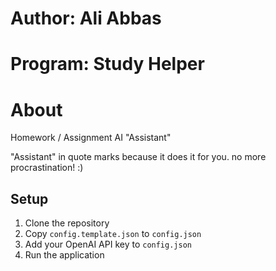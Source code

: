 # Author: Ali Abbas

# Program: Study Helper

# About
 Homework / Assignment AI "Assistant"
 
"Assistant" in quote marks because it does it for you. no more procrastination! :)

## Setup
1. Clone the repository
2. Copy `config.template.json` to `config.json`
3. Add your OpenAI API key to `config.json`
4. Run the application